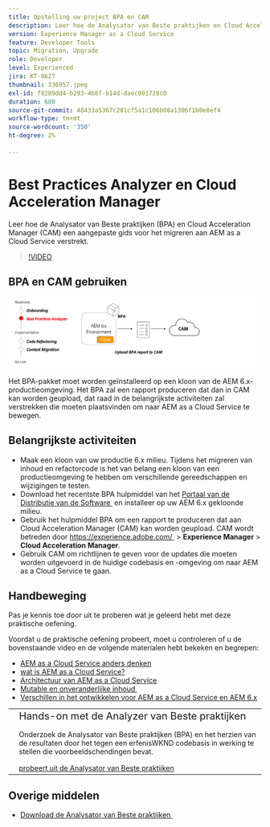 ```yaml
---
title: Opstelling uw project BPA en CAM
description: Leer hoe de Analysator van Beste praktijken en Cloud Acceleration Manager een aangepaste gids voor het migreren aan AEM as a Cloud Service verstrekt.
version: Experience Manager as a Cloud Service
feature: Developer Tools
topic: Migration, Upgrade
role: Developer
level: Experienced
jira: KT-8627
thumbnail: 336957.jpeg
exl-id: f8289dd4-b293-4b8f-b14d-daec091728c0
duration: 680
source-git-commit: 48433a5367c281cf5a1c106b08a1306f1b0e8ef4
workflow-type: tm+mt
source-wordcount: '350'
ht-degree: 2%

---
```


# Best Practices Analyzer en Cloud Acceleration Manager

Leer hoe de Analysator van Beste praktijken (BPA) en Cloud Acceleration Manager (CAM) een aangepaste gids voor het migreren aan AEM as a Cloud Service verstrekt. 

>[!VIDEO](https://video.tv.adobe.com/v/3453352?quality=12&learn=on&captions=dut)

## BPA en CAM gebruiken

![&#x200B; BPA en CAM hoog niveaudiagram &#x200B;](assets/bpa-cam-diagram.png)

Het BPA-pakket moet worden geïnstalleerd op een kloon van de AEM 6.x-productieomgeving. Het BPA zal een rapport produceren dat dan in CAM kan worden geupload, dat raad in de belangrijkste activiteiten zal verstrekken die moeten plaatsvinden om naar AEM as a Cloud Service te bewegen.

## Belangrijkste activiteiten

+ Maak een kloon van uw productie 6.x milieu. Tijdens het migreren van inhoud en refactorcode is het van belang een kloon van een productieomgeving te hebben om verschillende gereedschappen en wijzigingen te testen.
+ Download het recentste BPA hulpmiddel van het [&#x200B; Portaal van de Distributie van de Software &#x200B;](https://experience.adobe.com/#/downloads/content/software-distribution/en/aemcloud.html) en installeer op uw AEM 6.x gekloonde milieu.
+ Gebruik het hulpmiddel BPA om een rapport te produceren dat aan Cloud Acceleration Manager (CAM) kan worden geupload. CAM wordt betreden door [&#x200B; https://experience.adobe.com/ &#x200B;](https://experience.adobe.com/) > **Experience Manager** > **Cloud Acceleration Manager**.
+ Gebruik CAM om richtlijnen te geven voor de updates die moeten worden uitgevoerd in de huidige codebasis en -omgeving om naar AEM as a Cloud Service te gaan.

## Handbeweging

Pas je kennis toe door uit te proberen wat je geleerd hebt met deze praktische oefening.

Voordat u de praktische oefening probeert, moet u controleren of u de bovenstaande video en de volgende materialen hebt bekeken en begrepen:

+ [AEM as a Cloud Service anders denken](./introduction.md)
+ [&#x200B; wat is AEM as a Cloud Service?](https://experienceleague.adobe.com/docs/experience-manager-learn/cloud-service/introduction/what-is-aem-as-a-cloud-service.html?lang=nl-NL)
+ [Architectuur van AEM as a Cloud Service](https://experienceleague.adobe.com/docs/experience-manager-learn/cloud-service/introduction/architecture.html?lang=nl-NL)
+ [&#x200B; Mutable en onveranderlijke inhoud &#x200B;](https://experienceleague.adobe.com/docs/experience-manager-learn/cloud-service/developing/basics/mutable-immutable.html?lang=nl-NL)
+ [&#x200B; Verschillen in het ontwikkelen voor AEM as a Cloud Service en AEM 6.x &#x200B;](https://experienceleague.adobe.com/docs/experience-manager-cloud-service/implementing/developing/development-guidelines.html?lang=nl-NL#developing)

<table style="border-width:0">
    <tr>
        <td style="width:150px">
            <a  rel="noreferrer"
                target="_blank"
                href="https://github.com/adobe/aem-cloud-engineering-video-series-exercises/tree/session1-differently#bootcamp---session-1-introduction-and-thinking-differently"><img alt="Hands-on opslagplaats van GitHub" src="./assets/github.png"/>
            </a>        
        </td>
        <td style="width:100%;margin-bottom:1rem;">
            <div style="font-size:1.25rem;font-weight:400;">Hands-on met de Analyzer van Beste praktijken</div>
            <p style="margin:1rem 0">
                Onderzoek de Analysator van Beste praktijken (BPA) en het herzien van de resultaten door het tegen een erfenisWKND codebasis in werking te stellen die voorbeeldschendingen bevat.
            </p>
            <a  rel="noreferrer"
                target="_blank"
                href="https://github.com/adobe/aem-cloud-engineering-video-series-exercises/tree/session1-differently#bootcamp---session-1-introduction-and-thinking-differently" class="spectrum-Button spectrum-Button--primary spectrum-Button--sizeM">
                <span class="spectrum-Button-label has-no-wrap has-text-weight-bold"> probeert uit de Analysator van Beste praktijken </span>
            </a>
        </td>
    </tr>
</table>


## Overige middelen

+ [&#x200B; Download de Analysator van Beste praktijken &#x200B;](https://experience.adobe.com/#/downloads/content/software-distribution/en/aemcloud.html?fulltext=Best*+Practices*+Analyzer*&amp;orderby=%40jcr%3Acontent%2Fjcr%3AlastModified&amp;orderby.sort=desc&amp;layout=list&amp;p.offset=0&amp;p.limit=1)